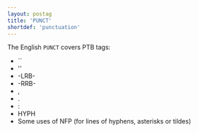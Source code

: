 ```yaml
---
layout: postag
title: 'PUNCT'
shortdef: 'punctuation'
---
```


The English `PUNCT` covers PTB tags:

* ``
* ''
* -LRB-
* -RRB-
* ,
* .
* :
* HYPH
* Some uses of NFP (for lines of hyphens, asterisks or tildes)
<!-- Interlanguage links updated So kvě 14 19:01:56 CEST 2022 -->
